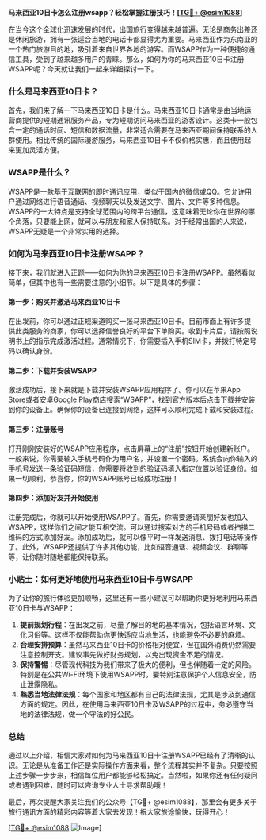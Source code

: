 **马来西亚10日卡怎么注册wsapp？轻松掌握注册技巧！[[TG💪+ @esim1088](https://t.me/s/esim1088)]**

在当今这个全球化迅速发展的时代，出国旅行变得越来越普遍。无论是商务出差还是休闲旅游，拥有一张适合当地的电话卡都显得尤为重要。马来西亚作为东南亚的一个热门旅游目的地，吸引着来自世界各地的游客。而WSAPP作为一种便捷的通信工具，受到了越来越多用户的青睐。那么，如何为你的马来西亚10日卡注册WSAPP呢？今天就让我们一起来详细探讨一下。

### 什么是马来西亚10日卡？

首先，我们来了解一下马来西亚10日卡是什么。马来西亚10日卡通常是由当地运营商提供的短期通讯服务产品，专为短期访问马来西亚的游客设计。这类卡一般包含一定的通话时间、短信和数据流量，非常适合需要在马来西亚期间保持联系的人群使用。相比传统的国际漫游服务，马来西亚10日卡不仅价格实惠，而且使用起来更加灵活方便。

### WSAPP是什么？

WSAPP是一款基于互联网的即时通讯应用，类似于国内的微信或QQ。它允许用户通过网络进行语音通话、视频聊天以及发送文字、图片、文件等多种信息。WSAPP的一大特点是支持全球范围内的跨平台通信，这意味着无论你在世界的哪个角落，只要能上网，就可以与朋友和家人保持联系。对于经常出国的人来说，WSAPP无疑是一个非常实用的选择。

### 如何为马来西亚10日卡注册WSAPP？

接下来，我们就进入正题——如何为你的马来西亚10日卡注册WSAPP。虽然看似简单，但其中也有一些需要注意的小细节。以下是具体的步骤：

#### 第一步：购买并激活马来西亚10日卡

在出发前，你可以通过正规渠道购买一张马来西亚10日卡。目前市面上有许多提供此类服务的商家，你可以选择信誉良好的平台下单购买。收到卡片后，请按照说明书上的指示完成激活过程。通常情况下，你需要插入手机SIM卡，并拨打特定号码以确认身份。

#### 第二步：下载并安装WSAPP

激活成功后，接下来就是下载并安装WSAPP应用程序了。你可以在苹果App Store或者安卓Google Play商店搜索“WSAPP”，找到官方版本后点击下载并安装到你的设备上。确保你的设备已连接到网络，这样可以顺利完成下载和安装过程。

#### 第三步：注册账号

打开刚刚安装好的WSAPP应用程序，点击屏幕上的“注册”按钮开始创建新账户。一般来说，你需要输入手机号码作为用户名，并设置一个密码。系统会向你输入的手机号发送一条验证码短信，你需要将收到的验证码填入指定位置以验证身份。如果一切顺利，恭喜你，你的WSAPP账号已经成功注册！

#### 第四步：添加好友并开始使用

注册完成后，你就可以开始使用WSAPP了。首先，你需要邀请亲朋好友也加入WSAPP，这样你们之间才能互相交流。可以通过搜索对方的手机号码或者扫描二维码的方式添加好友。添加成功后，就可以像平时一样发送消息、拨打电话等操作了。此外，WSAPP还提供了许多其他功能，比如语音通话、视频会议、群聊等等，让你随时随地都能保持联系。

### 小贴士：如何更好地使用马来西亚10日卡与WSAPP

为了让你的旅行体验更加顺畅，这里还有一些小建议可以帮助你更好地利用马来西亚10日卡与WSAPP：

1. **提前规划行程**：在出发之前，尽量了解目的地的基本情况，包括语言环境、文化习俗等。这样不仅能帮助你更快适应当地生活，也能避免不必要的麻烦。
2. **合理安排预算**：虽然马来西亚10日卡的价格相对便宜，但在国外消费仍然需要注意控制开支。建议事先做好财务规划，以免出现资金不足的情况。
3. **保持警惕**：尽管现代科技为我们带来了极大的便利，但也伴随着一定的风险。特别是在公共Wi-Fi环境下使用WSAPP时，要特别注意保护个人信息安全，防止泄露隐私。
4. **熟悉当地法律法规**：每个国家和地区都有自己的法律法规，尤其是涉及到通信方面的规定。因此，在使用马来西亚10日卡及WSAPP的过程中，务必遵守当地的法律法规，做一个守法的好公民。

### 总结

通过以上介绍，相信大家对如何为马来西亚10日卡注册WSAPP已经有了清晰的认识。无论是从准备工作还是实际操作方面来看，整个流程其实并不复杂。只要按照上述步骤一步步来，相信每位用户都能够轻松搞定。当然啦，如果你还有任何疑问或者遇到困难，随时可以咨询专业人士寻求帮助哦！

最后，再次提醒大家关注我们的公众号【TG💪+ @esim1088】，那里会有更多关于旅行通讯方面的精彩内容等着大家去发现！祝大家旅途愉快，玩得开心！

[[TG💪+ @esim1088](https://t.me/s/esim1088) ![Image](https://i.postimg.cc/4NQfJmqS/Snipaste-2025-05-13-00-14-12.png)]